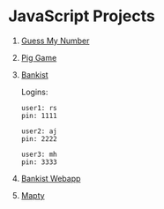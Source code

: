 # JavaScript Projects

1. [Guess My Number](https://jsguessmynumber.netlify.app/)

2. [Pig Game](https://dicepig-game.netlify.app/)

3. [Bankist](https://bankist-project-js.netlify.app/)

   Logins:

   ```
   user1: rs
   pin: 1111
   ```

   ```
   user2: aj
   pin: 2222
   ```

   ```
   user3: mh
   pin: 3333
   ```

4. [Bankist Webapp](https://bankist-webapp-js.netlify.app/)
5. [Mapty](https://mapty-js-map.netlify.app/)
